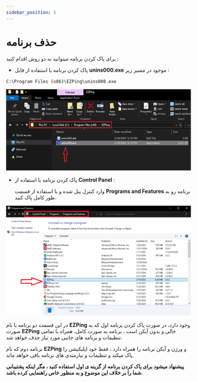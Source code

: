 ```yaml
---
sidebar_position: 5
---
```


# حذف برنامه


برای پاک کردن برنامه میتوانید به دو روش اقدام کنید :

 - پاک کردن برنامه با استفاده از فایل **unins000.exe** موجود در مسیر زیر :
```bash
C:\Program Files (x86)\EZPing\unins000.exe
```

![winver-run](./img/UninstallFromEZPingDirectory.png)




 - پاک کردن برنامه با استفاده از **Control Panel** :

   وارد کنترل پنل شده و با استفاده از قسمت **Programs and Features** برنامه رو به طور کامل پاک کنید.

![winver-run](./img/UninstallFromControlPanel.png)


   در این قسمت دو برنامه با نام **EZPing** وجود دارد، در صورت پاک کردن برنامه اول که به صورت **EZPing** خالی و بدون آیکن است ، برنامه به صورت کامل،         همراه با تمامی تنظیمات و برنامه های جانبی مورد نیاز حذف خواهد شد. 

   برنامه دوم که نام **EZPing** و ورژن و آیکن برنامه را همراه دارد ، فقط خود اپلیکیشن را پاک میکند و تنظیمات و نیازمندی های برنامه باقی خواهد ماند.
 

   **پیشنهاد میشود برای پاک کردن برنامه از گزینه ی اول استفاده کنید ، مگر اینکه پشتیبانی شما را بر خلاف این موضوع و به منظور خاص راهنمایی کرده باشد**. 



